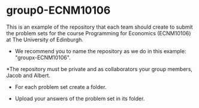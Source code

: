 # group0-ECNM10106
This is an example of the repository that each team should create to submit the problem sets for the course Programming for Economics (ECNM10106) at The University of Edinburgh.

* We recommend you to name the repository as we do in this example: "groupx-ECNM10106".

*The repository must be private and as collaborators your group members, Jacob and Albert.

* For each problem set create a folder.

* Upload your answers of the problem set in its folder.
